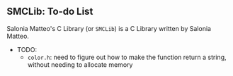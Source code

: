 ## SMCLib: To-do List

Salonia Matteo's C Library (or `SMCLib`) is a C Library written by Salonia Matteo.

+ TODO:
	- `color.h`: need to figure out how to make the function return a string, without needing to allocate memory
